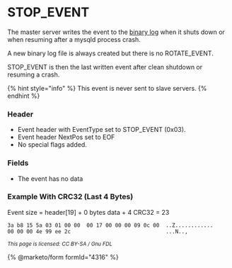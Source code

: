 # STOP\_EVENT

The master server writes the event to the [binary log](../../../server-management/server-monitoring-logs/binary-log/) when it shuts down or when resuming after a mysqld process crash.

A new binary log file is always created but there is no ROTATE\_EVENT.

STOP\_EVENT is then the last written event after clean shutdown or resuming a crash.

{% hint style="info" %}
This event is never sent to slave servers.
{% endhint %}

### Header

* Event header with EventType set to STOP\_EVENT (0x03).
* Event header NextPos set to EOF
* No special flags added.

### Fields

* The event has no data

### Example With CRC32 (Last 4 Bytes)

Event size = header\[19] + 0 bytes data + 4 CRC32 = 23

```
3a b8 15 5a 03 01 00 00  00 17 00 00 00 09 0c 00  ..Z............
00 00 00 4e 99 ee 2c                              ...N..,
```

<sub>_This page is licensed: CC BY-SA / Gnu FDL_</sub>

{% @marketo/form formId="4316" %}
